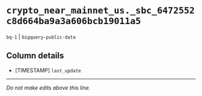 # `crypto_near_mainnet_us._sbc_6472552c8d664ba9a3a606bcb19011a5`
`bq-1` | `bigquery-public-data`

## Column details
* [TIMESTAMP] `last_update`

-------------------------------------------------------------------------------
*Do not make edits above this line.*
